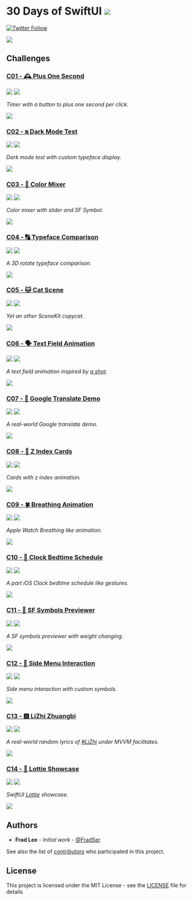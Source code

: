 # 30 Days of SwiftUI ![](https://img.shields.io/badge/A%20FRAD%20PRODUCT-WIP-yellow)

[![Twitter Follow](https://img.shields.io/twitter/follow/FradSer?style=social)](https://twitter.com/FradSer)

![](./docs/assets/images/github-social-preview.png)

## Challenges

### [C01 - 🕰 Plus One Second](./01-🕰-plus-one-second)

![](https://img.shields.io/badge/Xcode-11.0%20beta%207-%231575F9) ![](https://img.shields.io/badge/Swift-5.1-%23FA7343)

*Timer with a button to plus one second per click.*

![](./docs/assets/images/01.gif)

### [C02 - 🔛 Dark Mode Test](./02-🔛-dark-mode-test)

![](https://img.shields.io/badge/Xcode-11.0%20beta%207-%231575F9) ![](https://img.shields.io/badge/Swift-5.1-%23FA7343)

*Dark mode test with custom typeface display.*

![](./docs/assets/images/02.gif)

### [C03 - 🌈 Color Mixer](./03-🌈-color-mixer)

![](https://img.shields.io/badge/Xcode-11.0%20beta%207-%231575F9) ![](https://img.shields.io/badge/Swift-5.1-%23FA7343)

*Color mixer with slider and SF Symbol.*

![](./docs/assets/images/03.gif)

### [C04 - 🔠 Typeface Comparison](./04-🔠-typeface-comparison)

![](https://img.shields.io/badge/Xcode-11.0%20beta%207-%231575F9) ![](https://img.shields.io/badge/Swift-5.1-%23FA7343)

*A 3D rotate typeface comparison.*

![](./docs/assets/images/04.gif)

### [C05 - 🐱 Cat Scene](./05-🐱-cat-scene)

![](https://img.shields.io/badge/Xcode-11.0%20beta%207-%231575F9) ![](https://img.shields.io/badge/Swift-5.1-%23FA7343)

*Yet an other SceneKit copycat.*

![](./docs/assets/images/05.gif)

### [C06 - 🗣 Text Field Animation](./06-🗣-text-field-animation)

![](https://img.shields.io/badge/Xcode-11.0%20beta%207-%231575F9) ![](https://img.shields.io/badge/Swift-5.1-%23FA7343)

*A text field animation inspired by [a shot](https://dribbble.com/shots/4948429-TextField-Interaction-Experiment).*

![](./docs/assets/images/06.gif)

### [C07 - 💬 Google Translate Demo](./07-💬-google-translate-demo)

![](https://img.shields.io/badge/Xcode-11.0%20beta%207-%231575F9) ![](https://img.shields.io/badge/Swift-5.1-%23FA7343)

*A real-world Google translate demo.*

![](./docs/assets/images/07.gif)

### [C08 - 🎴 Z Index Cards](./08-🎴-z-index-cards)

![](https://img.shields.io/badge/Xcode-11.0%20beta%207-%231575F9) ![](https://img.shields.io/badge/Swift-5.1-%23FA7343)

*Cards with z index animation.*

![](./docs/assets/images/08.gif)

### [C09 - 🍀 Breathing Animation](./09-🍀-breathing-animation)

![](https://img.shields.io/badge/Xcode-11.0%20beta%207-%231575F9) ![](https://img.shields.io/badge/Swift-5.1-%23FA7343)

*Apple Watch Breathing like animation.*

![](./docs/assets/images/09.gif)

### [C10 - 🛌 Clock Bedtime Schedule](./10-🛌-clock-bedtime-schedule)

![](https://img.shields.io/badge/Xcode-11.0%20beta%207-%231575F9) ![](https://img.shields.io/badge/Swift-5.1-%23FA7343)

*A part iOS Clock bedtime schedule like gestures.*

![](./docs/assets/images/10.gif)

### [C11 - 📄 SF Symbols Previewer](./11-📄-sf-symbols-previewer)

![](https://img.shields.io/badge/Xcode-11.0%20beta%207-%231575F9) ![](https://img.shields.io/badge/Swift-5.1-%23FA7343)

*A SF symbols previewer with weight changing.*

![](./docs/assets/images/11.gif)

### [C12 - 🚕 Side Menu Interaction](./12-🚕-side-menu-interaction)

![](https://img.shields.io/badge/Xcode-11.0%20beta%207-%231575F9) ![](https://img.shields.io/badge/Swift-5.1-%23FA7343)

*Side menu interaction with custom symbols.*

![](./docs/assets/images/12.gif)

### [C13 - 🅱️ LiZhi Zhuangbi](./13-🅱️-lizhi-zhuangbi)

![](https://img.shields.io/badge/Xcode-11.0%20beta%207-%231575F9) ![](https://img.shields.io/badge/Swift-5.1-%23FA7343)

*A real-world random lyrics of [#LiZhi](https://twitter.com/hashtag/LiZhi) under MVVM facilitates.*

![](./docs/assets/images/13.gif)

### [C14 - 🎫 Lottie Showcase](./14-🎫-lottie-showcase)

![](https://img.shields.io/badge/Xcode-11.0%20beta%207-%231575F9) ![](https://img.shields.io/badge/Swift-5.1-%23FA7343)


*SwiftUI [Lottie](https://airbnb.io/lottie/#/) showcase.*

![](./docs/assets/images/14.gif)

## Authors

* **Frad Lee** - *Initial work* - [@FradSer](https://twitter.com/fradser)

See also the list of [contributors](https://github.com/FradSer/30-days-of-swiftui/contributors) who participated in this project.

## License

This project is licensed under the MIT License - see the [LICENSE](LICENSE) file for details
